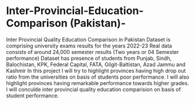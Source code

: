 # Inter-Provincial-Education-Comparison (Pakistan)-
Inter Provincial Quality Education Comparison in Pakistan
Dataset is comprising university exams results for the years 2022-23
Real data consists of around 24,000 semester results (Two years or 04 Semester performance)
Dataset has presence of students from Punjab, Sindh, Balochistan, KPK, Federal Capital, FATA, Gilgit-Baltistan, Azad Jammu and Kashmir
In this project I will try to highlight provinces having high drop out ratio from the universities on basis of students poor performance.
I will also highlight provinces having remarkable performance towards higher grades.
I will conculde inter provincial quality education comparision on basis of student performance.
